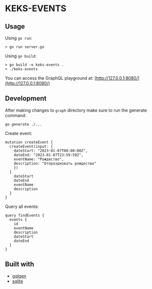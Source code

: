 # KEKS-EVENTS

## Usage

Using `go run`:
```shell
> go run server.go
```
Using `go build`:
```shell
> go build -o keks-events .
> ./keks-events
```
You can access the GraphQL playground at: [http://127.0.0.1:8080/](http://127.0.0.1:8080/)

## Development
After making changes to `graph` directory make sure to run the generate command:
```
go generate ./...
```
Create event:
```
mutation createEvent {
  createEvent(input: { 
    dateStart: "2023-01-07T00:00:00Z", 
    dateEnd: "2023-01-07T23:59:59Z", 
    eventName: "Рождество", 
    description: "Отпраздновать рождество" 
    }) 
  {
    dateStart
    dateEnd
    eventName
    description
  }
}

```
Query all events:
```
query findEvents {
  events {
    id
    eventName
    description
    dateStart
    dateEnd
  }
}

```
## Built with

- [gqlgen](https://github.com/99designs/gqlgen)
- [sqlite](https://gitlab.com/cznic/sqlite)